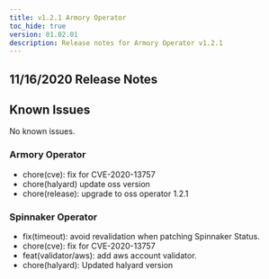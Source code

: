 ```yaml
---
title: v1.2.1 Armory Operator
toc_hide: true
version: 01.02.01
description: Release notes for Armory Operator v1.2.1
---
```


## 11/16/2020 Release Notes

## Known Issues
No known issues.

### Armory Operator

* chore(cve): fix for CVE-2020-13757
* chore(halyard) update oss version
* chore(release): upgrade to oss operator 1.2.1

### Spinnaker Operator

* fix(timeout): avoid revalidation when patching Spinnaker Status.
* chore(cve): fix for CVE-2020-13757
* feat(validator/aws): add aws account validator.
* chore(halyard): Updated halyard version
